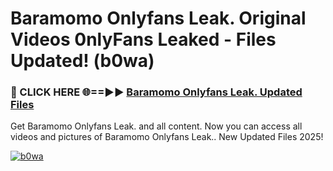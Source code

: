 # Baramomo Onlyfans Leak. Original Videos 0nlyFans Leaked - Files Updated! (b0wa)

<h3>🔴 CLICK HERE 🌐==►► <a href="https://tinyurl.com/2wckxsce" rel="nofollow">Baramomo Onlyfans Leak. Updated Files</a></h3>

Get Baramomo Onlyfans Leak. and all content. Now you can access all videos and pictures of Baramomo Onlyfans Leak.. New Updated Files 2025!

[![b0wa](https://i.imgur.com/AFduVYN.gif)](https://tinyurl.com/2wckxsce)
